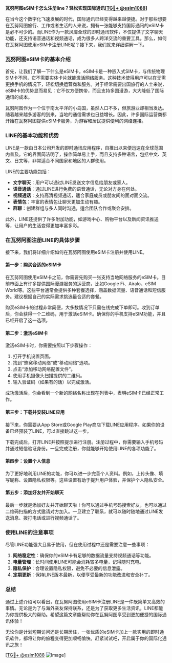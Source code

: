 **瓦努阿图eSIM卡怎么注册line？轻松实现国际通讯[[TG💪+ @esim1088](https://t.me/s/esim1088)]**

在当今这个数字化飞速发展的时代，国际通讯已经变得越来越便捷。对于那些想要在瓦努阿图旅行、工作或者生活的人来说，拥有一张能够支持国际通讯的eSIM卡是必不可少的。而LINE作为一款风靡全球的即时通讯软件，不仅提供了文字聊天功能，还支持语音通话和视频通话，成为很多人跨洋交流的重要工具。那么，如何在瓦努阿图使用eSIM卡注册LINE呢？接下来，我们就来详细讲解一下。

### 瓦努阿图eSIM卡的基本介绍

首先，让我们了解一下什么是eSIM卡。eSIM卡是一种嵌入式SIM卡，与传统物理SIM卡不同，它不需要实体卡片就能激活网络服务。这种技术使得用户可以在无需更换手机的情况下，轻松切换运营商和服务。对于经常需要出国旅行的人士来说，eSIM卡的优势显而易见：它不仅方便携带，而且支持多国漫游，大大降低了国际通讯的成本。

瓦努阿图作为一个位于南太平洋的小岛国，虽然人口不多，但旅游业却相当发达。随着越来越多游客的到来，当地的通信需求也日益增长。因此，许多国际运营商都开始在瓦努阿图提供eSIM卡服务，为游客和居民提供便利的网络连接。

### LINE的基本功能和优势

LINE是一款由日本公司开发的即时通讯应用程序，自推出以来便迅速在全球范围内普及。它的界面简洁明了，操作简单易上手，而且支持多种语言，包括中文、英文、日文等，非常适合不同国家和地区的人群使用。

LINE的主要功能包括：

- **文字聊天**：用户可以通过LINE发送文字信息给朋友或家人。
- **语音通话**：通过LINE进行免费的语音通话，无论对方身在何处。
- **视频通话**：支持高清视频通话，适合家庭成员或朋友间的面对面交流。
- **表情包**：丰富的表情包让聊天更加生动有趣。
- **群聊**：创建群组与多人同时沟通，适合团队合作或聚会安排。

此外，LINE还提供了许多附加功能，如游戏中心、购物平台以及新闻资讯推送等，让用户的生活变得更加丰富多彩。

### 在瓦努阿图注册LINE的具体步骤

接下来，我们将详细介绍如何在瓦努阿图使用eSIM卡注册并使用LINE。

#### 第一步：购买合适的eSIM卡

在瓦努阿图使用eSIM卡之前，你需要先购买一张支持当地网络服务的eSIM卡。目前市面上有许多提供国际漫游服务的运营商，比如Google Fi、Airalo、eSIM World等。这些平台通常会提供多种套餐选择，涵盖数据流量、语音通话和短信服务。建议根据自己的实际需求挑选最合适的套餐。

购买eSIM卡的过程非常简便，大多数情况下只需在线完成下单即可。收到订单后，你会获得一个二维码，用于激活eSIM卡。确保你的手机支持eSIM功能，并且已经开启了这一选项。

#### 第二步：激活eSIM卡

激活eSIM卡时，你需要按照以下步骤操作：

1. 打开手机设置页面。
2. 找到“蜂窝移动网络”或“移动网络”选项。
3. 点击“添加移动网络配置文件”。
4. 使用手机摄像头扫描提供的二维码。
5. 输入验证码（如果有的话）以完成激活。

成功激活后，你会看到一个新的网络名称出现在列表中，表明eSIM卡已经正常工作。

#### 第三步：下载并安装LINE应用

接下来，你需要从App Store或Google Play商店下载LINE应用程序。如果你的设备已经预装了LINE，可以直接跳过这一步。

下载完成后，打开LINE并按照提示进行注册。注册过程中，你需要输入手机号码并通过短信验证身份。一旦完成注册，你就能够开始使用LINE的各项功能了。

#### 第四步：设置个人信息

为了更好地利用LINE的功能，你可以进一步完善个人资料。例如，上传头像、填写昵称、设置隐私权限等。这些设置有助于提升用户体验，并保护个人隐私安全。

#### 第五步：添加好友并开始聊天

最后一步就是添加好友并开始聊天啦！你可以通过手机号码搜索好友，也可以通过二维码扫描的方式邀请对方加入。一旦建立了联系，就可以随时随地通过LINE发送消息、拨打电话或进行视频通话了。

### 使用LINE的注意事项

尽管LINE功能强大且易于使用，但在使用过程中还是需要注意一些事项：

1. **网络稳定性**：确保你的eSIM卡有足够的数据流量支持视频通话等功能。
2. **电量管理**：长时间使用LINE可能会消耗较多电量，记得随时充电。
3. **隐私保护**：合理设置隐私权限，避免不必要的信息泄露。
4. **定期更新**：保持LINE版本最新，以便享受最新的功能改进和安全补丁。

### 总结

通过上述介绍可以看出，在瓦努阿图使用eSIM卡注册LINE是一件既简单又高效的事情。无论是为了与海外亲友保持联系，还是为了获取更多生活资讯，LINE都能为你提供极大的帮助。希望这篇文章能帮助你在瓦努阿图享受到更加便捷的国际通讯体验！

无论你是计划短期访问还是长期居住，一张优质的eSIM卡加上一款实用的即时通讯软件，都将让你的旅程变得更加顺畅愉快。赶紧试试吧，开启属于你的国际化通讯之旅！

[[TG💪+ @esim1088](https://t.me/s/esim1088) ![Image](https://i.postimg.cc/4NQfJmqS/Snipaste-2025-05-13-00-14-12.png)]